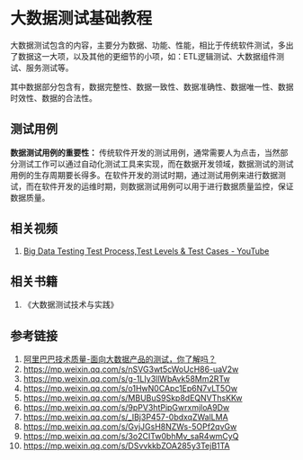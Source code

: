 # 大数据测试基础教程


大数据测试包含的内容，主要分为数据、功能、性能，相比于传统软件测试，多出了数据这一大项，以及其他的更细节的小项，如：ETL逻辑测试、大数据组件测试、服务测试等。

其中数据部分包含有，数据完整性、数据一致性、数据准确性、数据唯一性、数据时效性、数据的合法性。

## 测试用例

**数据测试用例的重要性：**
传统软件开发的测试用例，通常需要人为点击，当然部分测试工作可以通过自动化测试工具来实现，而在数据开发领域，数据测试的测试用例的生存周期要长得多。在软件开发的测试时期，通过测试用例来进行数据测试，而在软件开发的运维时期，则数据测试用例可以用于进行数据质量监控，保证数据质量。


## 相关视频

1. [Big Data Testing Test Process,Test Levels & Test Cases - YouTube](https://www.youtube.com/watch?v=iQMtV0QJlKM)


## 相关书籍
1. 《大数据测试技术与实践》


## 参考链接

1. [阿里巴巴技术质量-面向大数据产品的测试，你了解吗？](https://mp.weixin.qq.com/s/qbiJitXnchaKC-vtKAA-mg)
2. https://mp.weixin.qq.com/s/nSVG3wt5cWoUcH86-uaV2w
3. https://mp.weixin.qq.com/s/g-1LIy3llWbAvk58Mm2RTw
4. https://mp.weixin.qq.com/s/o1HwN0CApc1Ep6N7vLT5Ow
5. https://mp.weixin.qq.com/s/MBUBuS9Skp8dEQNVThsKKw
6. https://mp.weixin.qq.com/s/9pPV3htPipGwrxmjloA9Dw
7. https://mp.weixin.qq.com/s/_IBj3P457-0bdxqZWalLMA
8. https://mp.weixin.qq.com/s/GvjJGsH8NZWs-5OPf2qvGw
9. https://mp.weixin.qq.com/s/3o2CITw0bhMv_saR4wmCyQ
10. https://mp.weixin.qq.com/s/DSvvkkbZOA285y3TejB1TA